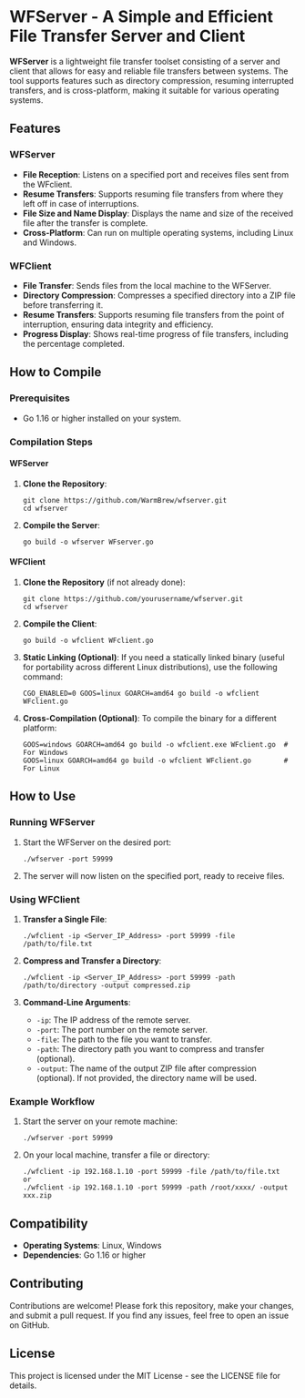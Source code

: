 # WFServer - A Simple and Efficient File Transfer Server and Client

**WFServer** is a lightweight file transfer toolset consisting of a server and client that allows for easy and reliable file transfers between systems. The tool supports features such as directory compression, resuming interrupted transfers, and is cross-platform, making it suitable for various operating systems.

## Features

### WFServer

- **File Reception**: Listens on a specified port and receives files sent from the WFclient.
- **Resume Transfers**: Supports resuming file transfers from where they left off in case of interruptions.
- **File Size and Name Display**: Displays the name and size of the received file after the transfer is complete.
- **Cross-Platform**: Can run on multiple operating systems, including Linux and Windows.

### WFClient

- **File Transfer**: Sends files from the local machine to the WFServer.
- **Directory Compression**: Compresses a specified directory into a ZIP file before transferring it.
- **Resume Transfers**: Supports resuming file transfers from the point of interruption, ensuring data integrity and efficiency.
- **Progress Display**: Shows real-time progress of file transfers, including the percentage completed.

## How to Compile

### Prerequisites

- Go 1.16 or higher installed on your system.

### Compilation Steps

#### WFServer

1. **Clone the Repository**:

   ```
   git clone https://github.com/WarmBrew/wfserver.git
   cd wfserver
   ```

2. **Compile the Server**:

   ```
   go build -o wfserver WFserver.go
   ```

#### WFClient

1. **Clone the Repository** (if not already done):

   ```
   git clone https://github.com/yourusername/wfserver.git
   cd wfserver
   ```

2. **Compile the Client**:

   ```
   go build -o wfclient WFclient.go
   ```

3. **Static Linking (Optional)**: If you need a statically linked binary (useful for portability across different Linux distributions), use the following command:

   ```
   CGO_ENABLED=0 GOOS=linux GOARCH=amd64 go build -o wfclient WFclient.go
   ```

4. **Cross-Compilation (Optional)**: To compile the binary for a different platform:

   ```
   GOOS=windows GOARCH=amd64 go build -o wfclient.exe WFclient.go  # For Windows
   GOOS=linux GOARCH=amd64 go build -o wfclient WFclient.go        # For Linux
   ```

## How to Use

### Running WFServer

1. Start the WFServer on the desired port:

   ```
   ./wfserver -port 59999
   ```

2. The server will now listen on the specified port, ready to receive files.

### Using WFClient

1. **Transfer a Single File**:

   ```
   ./wfclient -ip <Server_IP_Address> -port 59999 -file /path/to/file.txt
   ```

2. **Compress and Transfer a Directory**:

   ```
   ./wfclient -ip <Server_IP_Address> -port 59999 -path /path/to/directory -output compressed.zip
   ```

3. **Command-Line Arguments**:

   - `-ip`: The IP address of the remote server.
   - `-port`: The port number on the remote server.
   - `-file`: The path to the file you want to transfer.
   - `-path`: The directory path you want to compress and transfer (optional).
   - `-output`: The name of the output ZIP file after compression (optional). If not provided, the directory name will be used.

### Example Workflow

1. Start the server on your remote machine:

   ```
   ./wfserver -port 59999
   ```

2. On your local machine, transfer a file or directory:

   ```
   ./wfclient -ip 192.168.1.10 -port 59999 -file /path/to/file.txt
   or
   ./wfclient -ip 192.168.1.10 -port 59999 -path /root/xxxx/ -output xxx.zip 
   ```

## Compatibility

- **Operating Systems**: Linux, Windows
- **Dependencies**: Go 1.16 or higher

## Contributing

Contributions are welcome! Please fork this repository, make your changes, and submit a pull request. If you find any issues, feel free to open an issue on GitHub.

## License

This project is licensed under the MIT License - see the LICENSE file for details.